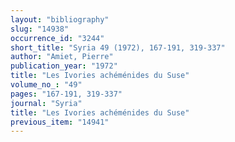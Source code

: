 ```yaml
---
layout: "bibliography"
slug: "14938"
occurrence_id: "3244"
short_title: "Syria 49 (1972), 167-191, 319-337"
author: "Amiet, Pierre"
publication_year: "1972"
title: "Les Ivories achéménides du Suse"
volume_no_: "49"
pages: "167-191, 319-337"
journal: "Syria"
title: "Les Ivories achéménides du Suse"
previous_item: "14941"
---
```


